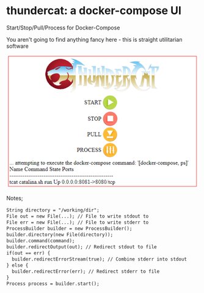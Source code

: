 # thundercat: a docker-compose UI
Start/Stop/Pull/Process for Docker-Compose

You aren't going to find anything fancy here - this is straight utilitarian software

![Screenshot](screenshot.png)

Notes;
```
String directory = "/working/dir";
File out = new File(...); // File to write stdout to
File err = new File(...); // File to write stderr to
ProcessBuilder builder = new ProcessBuilder();
builder.directory(new File(directory));
builder.command(command);
builder.redirectOutput(out); // Redirect stdout to file
if(out == err) { 
  builder.redirectErrorStream(true); // Combine stderr into stdout
} else { 
  builder.redirectError(err); // Redirect stderr to file
}
Process process = builder.start();
```

